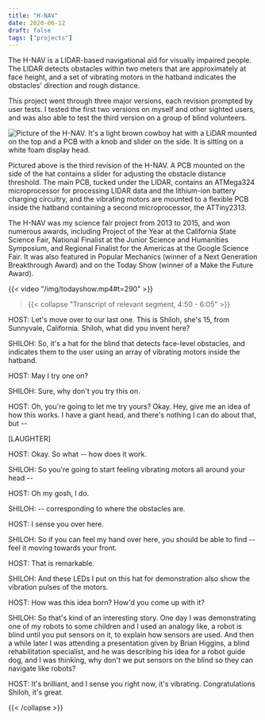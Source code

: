 ```yaml
---
title: "H-NAV"
date: 2020-06-12
draft: false
tags: ["projects"]
---
```


The H-NAV is a LIDAR-based navigational aid for visually impaired people. The LIDAR detects obstacles within two meters that are approximately at face height, and a set of vibrating motors in the hatband indicates the obstacles' direction and rough distance.

This project went through three major versions, each revision prompted by user tests. I tested the first two versions on myself and other sighted users, and was also able to test the third version on a group of blind volunteers.

![Picture of the H-NAV.  It's a light brown cowboy hat with a LiDAR mounted on the top and a PCB with a knob and slider on the side.  It is sitting on a white foam display head.](/img/hnav.jpg)

Pictured above is the third revision of the H-NAV. A PCB mounted on the side of the hat contains a slider for adjusting the obstacle distance threshold. The main PCB, tucked under the LIDAR, contains an ATMega324 microprocessor for processing LIDAR data and the lithium-ion battery charging circuitry, and the vibrating motors are mounted to a flexible PCB inside the hatband containing a second microprocessor, the ATTiny2313.

The H-NAV was my science fair project from 2013 to 2015, and won numerous awards, including Project of the Year at the California State Science Fair, National Finalist at the Junior Science and Humanities Symposium, and Regional Finalist for the Americas at the Google Science Fair. It was also featured in Popular Mechanics (winner of a Next Generation Breakthrough Award) and on the Today Show (winner of a Make the Future Award). 

{{< video "/img/todayshow.mp4#t=290" >}}

> {{< collapse "Transcript of relevant segment, 4:50 - 6:05" >}}

HOST: Let's move over to our last one.  This is Shiloh, she's 15, from Sunnyvale, California.  Shiloh, what did you invent here?  

SHILOH: So, it's a hat for the blind that detects face-level obstacles, and indicates them to the user using an array of vibrating motors inside the hatband.  

HOST: May I try one on?

SHILOH: Sure, why don't you try this on.  

HOST: Oh, you're going to let me try yours?  Okay.  Hey, give me an idea of how this works.  I have a giant head, and there's nothing I can do about that, but --

[LAUGHTER]

HOST: Okay.  So what -- how does it work.  

SHILOH: So you're going to start feeling vibrating motors all around your head --

HOST: Oh my gosh, I do.

SHILOH: -- corresponding to where the obstacles are.  

HOST: I sense you over here.  

SHILOH: So if you can feel my hand over here, you should be able to find -- feel it moving towards your front.  

HOST: That is remarkable.  

SHILOH: And these LEDs I put on this hat for demonstration also show the vibration pulses of the motors.  

HOST: How was this idea born?  How'd you come up with it?  

SHILOH: So that's kind of an interesting story.  One day I was demonstrating one of my robots to some children and I used an analogy like, a robot is blind until you put sensors on it, to explain how sensors are used.  And then a while later I was attending a presentation given by Brian Higgins, a blind rehabilitation specialist, and he was describing his idea for a robot guide dog, and I was thinking, why don't we put sensors on the blind so they can navigate like robots?  

HOST: It's brilliant, and I sense you right now, it's vibrating.  Congratulations Shiloh, it's great.  

{{< /collapse >}}
